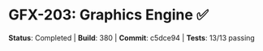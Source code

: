 # GFX-203: Graphics Engine ✅

**Status**: Completed | **Build**: 380 | **Commit**: c5dce94 | **Tests**: 13/13 passing
